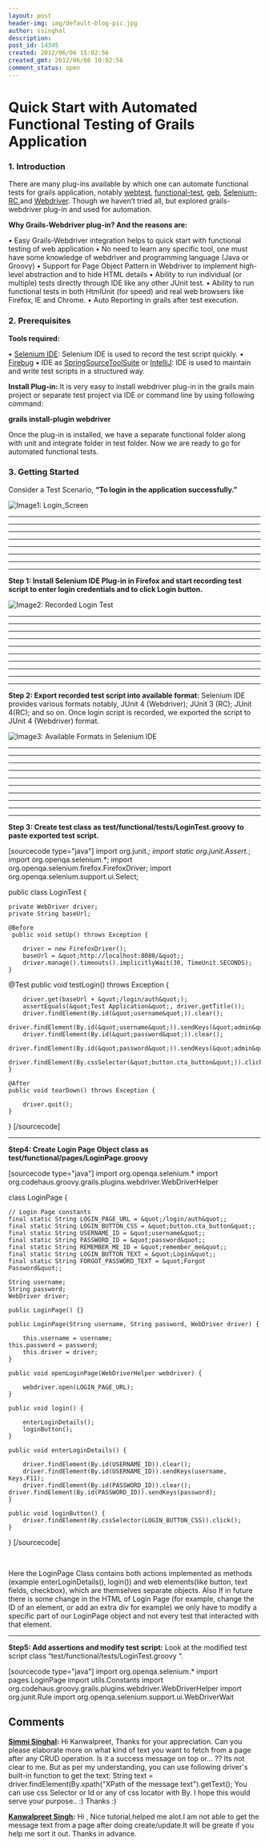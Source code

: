 ```yaml
---
layout: post
header-img: img/default-blog-pic.jpg
author: ssinghal
description: 
post_id: 14345
created: 2012/06/06 15:02:56
created_gmt: 2012/06/06 10:02:56
comment_status: open
---
```


# Quick Start with Automated Functional Testing of Grails Application

### **1\. Introduction**

There are many plug-ins available by which one can automate functional tests for grails application, notably [webtest][1], [functional-test][2], [geb][3], [Selenium-RC ][4]and [Webdriver][5]. Though we haven’t tried all, but explored grails-webdriver plug-in and used for automation.

**Why Grails-Webdriver plug-in? And the reasons are:**

• Easy Grails-Webdriver integration helps to quick start with functional testing of web application • No need to learn any specific tool, one must have some knowledge of webdriver and programming language (Java or Groovy) • Support for Page Object Pattern in Webdriver to implement high-level abstraction and to hide HTML details • Ability to run individual (or multiple) tests directly through IDE like any other JUnit test. • Ability to run functional tests in both HtmlUnit (for speed) and real web browsers like Firefox, IE and Chrome. • Auto Reporting in grails after test execution. 

### **2\. Prerequisites**

**Tools required:**

• [Selenium IDE][6]: Selenium IDE is used to record the test script quickly. • [Firebug][7] • IDE as [SpringSourceToolSuite][8] or [IntelliJ][9]: IDE is used to maintain and write test scripts in a structured way.

**Install Plug-in:** It is very easy to install webdriver plug-in in the grails main project or separate test project via IDE or command line by using following command:

**grails install-plugin webdriver**

Once the plug-in is installed, we have a separate functional folder along with unit and integrate folder in test folder. Now we are ready to go for automated functional tests. 

### **3\. Getting Started**

Consider a Test Scenario, **“To login in the application successfully.”**

![][10]

** **

** **

** **

** **

** **

** **

** **

** **

**Step 1: Install Selenium IDE Plug-in in Firefox and start recording test script to enter login credentials and to click Login button.**

![][11]

** **

** **

** **

** **

** **

** **

** **

** **

** **

** **

**Step 2: Export recorded test script into available format:** Selenium IDE provides various formats notably, JUnit 4 (Webdriver); JUnit 3 (RC); JUnit 4(RC); and so on. Once login script is recorded, we exported the script to JUnit 4 (Webdriver) format.

![][12]

** **

** **

** **

** **

** **

** **

** **

** **

** **

** **

**Step 3: Create test class as test/functional/tests/LoginTest.groovy to paste exported test script.**

[sourcecode type="java"] import org.junit._; import static org.junit.Assert._; import org.openqa.selenium.*; import org.openqa.selenium.firefox.FirefoxDriver; import org.openqa.selenium.support.ui.Select;

public class LoginTest {
    
    
    private WebDriver driver;
    private String baseUrl;
    
    @Before
     public void setUp() throws Exception {
    
        driver = new FirefoxDriver();
        baseUrl = &quot;http://localhost:8080/&quot;;
        driver.manage().timeouts().implicitlyWait(30, TimeUnit.SECONDS);
    }
    

@Test public void testLogin() throws Exception {
    
    
        driver.get(baseUrl + &quot;/login/auth&quot;);
        assertEquals(&quot;Test Application&quot;, driver.getTitle());
        driver.findElement(By.id(&quot;username&quot;)).clear();
        driver.findElement(By.id(&quot;username&quot;)).sendKeys(&quot;admin&quot;);
        driver.findElement(By.id(&quot;password&quot;)).clear();
        driver.findElement(By.id(&quot;password&quot;)).sendKeys(&quot;admin&quot;);
        driver.findElement(By.cssSelector(&quot;button.cta_button&quot;)).click();
    }
    
    @After
    public void tearDown() throws Exception {
    
        driver.quit();
    }
    

} [/sourcecode]

** **

**Step4: Create Login Page Object class as test/functional/pages/LoginPage.groovy**

[sourcecode type="java"] import org.openqa.selenium.* import org.codehaus.groovy.grails.plugins.webdriver.WebDriverHelper

class LoginPage {
    
    
    // Login Page constants
    final static String LOGIN_PAGE_URL = &quot;/login/auth&quot;;
    final static String LOGIN_BUTTON_CSS = &quot;button.cta_button&quot;;
    final static String USERNAME_ID = &quot;username&quot;;
    final static String PASSWORD_ID = &quot;password&quot;;
    final static String REMEMBER_ME_ID = &quot;remember_me&quot;;
    final static String LOGIN_BUTTON_TEXT = &quot;Login&quot;;
    final static String FORGOT_PASSWORD_TEXT = &quot;Forgot Password&quot;;
    
    String username;
    String password;
    WebDriver driver;
    
    public LoginPage() {}
    
    public LoginPage(String username, String password, WebDriver driver) {
    
        this.username = username;
    this.password = password;
        this.driver = driver;
    }
    
    public void openLoginPage(WebDriverHelper webdriver) {
    
        webdriver.open(LOGIN_PAGE_URL);
    }
    
    public void login() {
    
        enterLoginDetails();
        loginButton();
    }
    
    public void enterLoginDetails() {
    
        driver.findElement(By.id(USERNAME_ID)).clear();
        driver.findElement(By.id(USERNAME_ID)).sendKeys(username, Keys.F11);
        driver.findElement(By.id(PASSWORD_ID)).clear();
    driver.findElement(By.id(PASSWORD_ID)).sendKeys(password);
    }
    
    public void loginButton() {
        driver.findElement(By.cssSelector(LOGIN_BUTTON_CSS)).click();
    }
    

} [/sourcecode]

 

Here the LoginPage Class contains both actions implemented as methods (example enterLoginDetails(), login()) and web elements(like button, text fields, checkbox), which are themselves separate objects. Also If in future there is some change in the HTML of Login Page (for example, change the ID of an element, or add an extra div for example) we only have to modify a specific part of our LoginPage object and not every test that interacted with that element.

** **

**Step5: Add assertions and modify test script:** Look at the modified test script class “test/functional/tests/LoginTest.groovy “.

[sourcecode type="java"] import org.openqa.selenium.* import pages.LoginPage import utils.Constants import org.codehaus.groovy.grails.plugins.webdriver.WebDriverHelper import org.junit.Rule import org.openqa.selenium.support.ui.WebDriverWait

   [1]: http://grails.org/plugin/webtest
   [2]: http://grails.org/plugin/functional-test
   [3]: http://www.grails.org/plugin/geb
   [4]: http://grails.org/plugin/selenium-rc
   [5]: http://www.grails.org/plugin/webdriver
   [6]: http://seleniumhq.org/download/
   [7]: http://getfirebug.com/downloads
   [8]: http://www.springsource.org/springsource-tool-suite-download
   [9]: http://www.jetbrains.com/idea/
   [10]: http://xebee.xebia.in/wp-content/uploads/2012/06/Login_Screen-300x195.png (Image1: Login_Screen)
   [11]: http://xebee.xebia.in/wp-content/uploads/2012/06/Login_Test_IDE-300x228.png (Image2: Recorded Login Test )
   [12]: http://xebee.xebia.in/wp-content/uploads/2012/06/available-formats-300x225.png (Image3: Available Formats in Selenium IDE)

## Comments

**[Simmi Singhal](#9183 "2012-07-19 09:55:42"):** Hi Kanwalpreet, Thanks for your appreciation. Can you please elaborate more on what kind of text you want to fetch from a page after any CRUD operation. Is it a success message on top or... ?? Its not clear to me. But as per my understanding, you can use following driver's built-in function to get the text: String text = driver.findElement(By.xpath("XPath of the message text").getText(); You can use css Selector or Id or any of css locator with By. I hope this would serve your purpose.. :) Thanks :)

**[Kanwalpreet Singh](#9180 "2012-07-18 18:15:30"):** Hi , Nice tutorial,helped me alot.I am not able to get the message text from a page after doing create/update.It will be greate if you help me sort it out. Thanks in advance.

